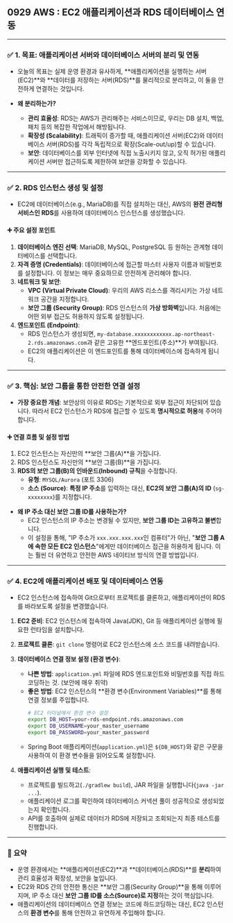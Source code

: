 ## 0929 AWS : EC2 애플리케이션과 RDS 데이터베이스 연동

---

### ✅ 1. 목표: 애플리케이션 서버와 데이터베이스 서버의 분리 및 연동

*   오늘의 목표는 실제 운영 환경과 유사하게, **애플리케이션을 실행하는 서버(EC2)**와 **데이터를 저장하는 서버(RDS)**를 물리적으로 분리하고, 이 둘을 안전하게 연결하는 것입니다.

*   **왜 분리하는가?**
    *   **관리 효율성**: RDS는 AWS가 관리해주는 서비스이므로, 우리는 DB 설치, 백업, 패치 등의 복잡한 작업에서 해방됩니다.
    *   **확장성 (Scalability)**: 트래픽이 증가할 때, 애플리케이션 서버(EC2)와 데이터베이스 서버(RDS)를 각각 독립적으로 확장(Scale-out/up)할 수 있습니다.
    *   **보안**: 데이터베이스를 외부 인터넷에 직접 노출시키지 않고, 오직 허가된 애플리케이션 서버만 접근하도록 제한하여 보안을 강화할 수 있습니다.

---

### ✅ 2. RDS 인스턴스 생성 및 설정

*   EC2에 데이터베이스(e.g., MariaDB)를 직접 설치하는 대신, AWS의 **완전 관리형 서비스인 RDS**를 사용하여 데이터베이스 인스턴스를 생성했습니다.

#### ➕ 주요 설정 포인트

1.  **데이터베이스 엔진 선택**: MariaDB, MySQL, PostgreSQL 등 원하는 관계형 데이터베이스를 선택합니다.
2.  **자격 증명 (Credentials)**: 데이터베이스에 접근할 마스터 사용자 이름과 비밀번호를 설정합니다. 이 정보는 매우 중요하므로 안전하게 관리해야 합니다.
3.  **네트워크 및 보안**:
    *   **VPC (Virtual Private Cloud)**: 우리의 AWS 리소스를 격리시키는 가상 네트워크 공간을 지정합니다.
    *   **보안 그룹 (Security Group)**: RDS 인스턴스의 **가상 방화벽**입니다. 처음에는 어떤 외부 접근도 허용하지 않도록 설정됩니다.
4.  **엔드포인트 (Endpoint)**:
    *   RDS 인스턴스가 생성되면, `my-database.xxxxxxxxxxxx.ap-northeast-2.rds.amazonaws.com`과 같은 고유한 **엔드포인트(주소)**가 부여됩니다.
    *   EC2의 애플리케이션은 이 엔드포인트를 통해 데이터베이스에 접속하게 됩니다.

---

### ✅ 3. 핵심: 보안 그룹을 통한 안전한 연결 설정

*   **가장 중요한 개념**: 보안상의 이유로 RDS는 기본적으로 외부 접근이 차단되어 있습니다. 따라서 EC2 인스턴스가 RDS에 접근할 수 있도록 **명시적으로 허용**해 주어야 합니다.

#### ➕ 연결 흐름 및 설정 방법

1.  EC2 인스턴스는 자신만의 **보안 그룹(A)**을 가집니다.
2.  RDS 인스턴스도 자신만의 **보안 그룹(B)**을 가집니다.
3.  **RDS의 보안 그룹(B)의 인바운드(Inbound) 규칙**을 수정합니다.
    *   **유형**: `MYSQL/Aurora` (포트 3306)
    *   **소스 (Source)**: **특정 IP 주소**를 입력하는 대신, **EC2의 보안 그룹(A)의 ID** (`sg-xxxxxxxx`)를 지정합니다.

*   **왜 IP 주소 대신 보안 그룹 ID를 사용하는가?**
    *   EC2 인스턴스의 IP 주소는 변경될 수 있지만, **보안 그룹 ID는 고유하고 불변**합니다.
    *   이 설정을 통해, "IP 주소가 `xxx.xxx.xxx.xxx`인 컴퓨터"가 아닌, "**보안 그룹 A에 속한 모든 EC2 인스턴스**"에게만 데이터베이스 접근을 허용하게 됩니다. 이는 훨씬 더 유연하고 안전한 AWS 네이티브 방식의 연결 방법입니다.

---

### ✅ 4. EC2에 애플리케이션 배포 및 데이터베이스 연동

*   EC2 인스턴스에 접속하여 Git으로부터 프로젝트를 클론하고, 애플리케이션이 RDS를 바라보도록 설정을 변경했습니다.

1.  **EC2 준비**: EC2 인스턴스에 접속하여 Java(JDK), Git 등 애플리케이션 실행에 필요한 런타임을 설치합니다.
2.  **프로젝트 클론**: `git clone` 명령어로 EC2 인스턴스에 소스 코드를 내려받습니다.
3.  **데이터베이스 연결 정보 설정 (환경 변수)**:
    *   **나쁜 방법**: `application.yml` 파일에 RDS 엔드포인트와 비밀번호를 직접 하드코딩하는 것. (보안에 매우 취약)
    *   **좋은 방법**: EC2 인스턴스의 **환경 변수(Environment Variables)**를 통해 연결 정보를 주입합니다.
        ```bash
        # EC2 터미널에서 환경 변수 설정
        export DB_HOST=your-rds-endpoint.rds.amazonaws.com
        export DB_USERNAME=your_master_username
        export DB_PASSWORD=your_master_password
        ```
    *   Spring Boot 애플리케이션(`application.yml`)은 `${DB_HOST}`와 같은 구문을 사용하여 이 환경 변수들을 읽어오도록 설정합니다.

4.  **애플리케이션 실행 및 테스트**:
    *   프로젝트를 빌드하고(`./gradlew build`), JAR 파일을 실행합니다(`java -jar ...`).
    *   애플리케이션 로그를 확인하여 데이터베이스 커넥션 풀이 성공적으로 생성되었는지 확인합니다.
    *   API를 호출하여 실제로 데이터가 RDS에 저장되고 조회되는지 최종 테스트를 진행합니다.

---

### 📌 요약

*   운영 환경에서는 **애플리케이션(EC2)**과 **데이터베이스(RDS)**를 **분리**하여 관리 효율성과 확장성, 보안을 높입니다.
*   EC2와 RDS 간의 안전한 통신은 **보안 그룹(Security Group)**을 통해 이루어지며, IP 주소 대신 **보안 그룹 ID를 소스(Source)로 지정**하는 것이 핵심입니다.
*   애플리케이션의 데이터베이스 연결 정보는 코드에 하드코딩하는 대신, EC2 인스턴스의 **환경 변수**를 통해 안전하고 유연하게 주입해야 합니다.